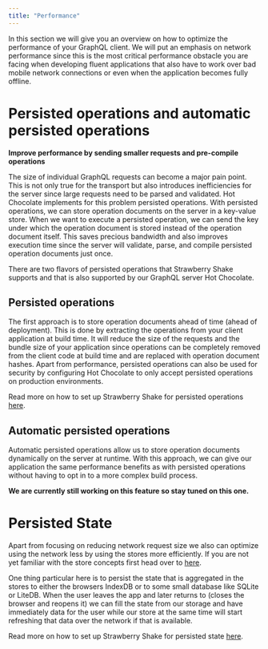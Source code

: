 ```yaml
---
title: "Performance"
---
```


In this section we will give you an overview on how to optimize the performance of your GraphQL client. We will put an emphasis on network performance since this is the most critical performance obstacle you are facing when developing fluent applications that also have to work over bad mobile network connections or even when the application becomes fully offline.

# Persisted operations and automatic persisted operations

**Improve performance by sending smaller requests and pre-compile operations**

The size of individual GraphQL requests can become a major pain point. This is not only true for the transport but also introduces inefficiencies for the server since large requests need to be parsed and validated. Hot Chocolate implements for this problem persisted operations. With persisted operations, we can store operation documents on the server in a key-value store. When we want to execute a persisted operation, we can send the key under which the operation document is stored instead of the operation document itself. This saves precious bandwidth and also improves execution time since the server will validate, parse, and compile persisted operation documents just once.

There are two flavors of persisted operations that Strawberry Shake supports and that is also supported by our GraphQL server Hot Chocolate.

## Persisted operations

The first approach is to store operation documents ahead of time (ahead of deployment).
This is done by extracting the operations from your client application at build time. It will reduce the size of the requests and the bundle size of your application since operations can be completely removed from the client code at build time and are replaced with operation document hashes. Apart from performance, persisted operations can also be used for security by configuring Hot Chocolate to only accept persisted operations on production environments.

Read more on how to set up Strawberry Shake for persisted operations [here](/docs/strawberryshake/v15/performance/persisted-operations).

## Automatic persisted operations

Automatic persisted operations allow us to store operation documents dynamically on the server at runtime. With this approach, we can give our application the same performance benefits as with persisted operations without having to opt in to a more complex build process.

**We are currently still working on this feature so stay tuned on this one.**

# Persisted State

Apart from focusing on reducing network request size we also can optimize using the network less by using the stores more efficiently. If you are not yet familiar with the store concepts first head over to [here](/docs/strawberryshake/v15/caching).

One thing particular here is to persist the state that is aggregated in the stores to either the browsers IndexDB or to some small database like SQLite or LiteDB. When the user leaves the app and later returns to (closes the browser and reopens it) we can fill the state from our storage and have immediately data for the user while our store at the same time will start refreshing that data over the network if that is available.

Read more on how to set up Strawberry Shake for persisted state [here](/docs/strawberryshake/v15/performance/persisted-state).

